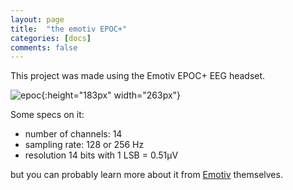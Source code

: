 ```yaml
---
layout: page
title:  "the emotiv EPOC+"
categories: [docs]
comments: false
---
```


This project was made using the Emotiv EPOC+ EEG headset.

![epoc](/img/epoc.png){:height="183px" width="263px"}

Some specs on it:
- number of channels: 14
- sampling rate: 128 or 256 Hz
- resolution 14 bits with 1 LSB = 0.51&mu;V

but you can probably learn more about it from [Emotiv](https://www.emotiv.com/product/emotiv-epoc-14-channel-mobile-eeg/) themselves.
